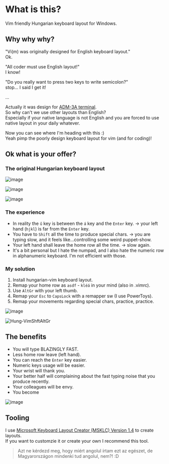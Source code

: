 # What is this?

Vim friendly Hungarian keyboard layout for Windows.

## Why why why?

"Vi(m) was originally designed for English keyboard layout."\
Ok.

"All coder must use English layout!"\
I know!

"Do you really want to press two keys to write semicolon?"\
stop... I said I get it!

...

Actually it was design for [ADM-3A terminal](https://catonmat.net/why-vim-uses-hjkl-as-arrow-keys).\
So why can't we use other layouts than English?\
Especially if your native language is not English and you are forced to use native layout in your daily whatever.

Now you can see where I'm heading with this :)\
Yeah pimp the poorly design keyboard layout for vim (and for coding)!

## Ok what is your offer?

### The original Hungarian keyboard layout

![image](https://user-images.githubusercontent.com/10813418/150185240-e3fb15a2-f631-497f-98a7-42307a1626e9.png)

![image](https://user-images.githubusercontent.com/10813418/150185376-2013aeaa-2755-4359-88de-0044aa1c569b.png)

![image](https://user-images.githubusercontent.com/10813418/150185417-9d74f200-4afd-43ab-a411-2831823dbe3b.png)

### The experience

- In reality the `ű` key is between the `á` key and the `Enter` key. -> your left hand (`hjkl`) is far from the `Enter` key.
- You have to `Shift` all the time to produce special chars. -> you are typing slow, and it feels like...controlling some weird puppet-show.
- Your left hand shall leave the home row all the time. -> slow again.
- It's a bit personal but I hate the numpad, and I also hate the numeric row in alphanumeric keyboard. I'm not efficient with those.

### My solution

1. Install hungarian-vim keyboard layout.
1. Remap your home row as `asdf` - `kléá` in your mind (also in .vimrc).
1. Use `AltGr` with your left thumb.
1. Remap your `Esc` to `CapsLock` with a remapper sw (I use PowerToys).
1. Remap your movements regarding special chars, practice, practice.

![image](https://user-images.githubusercontent.com/10813418/151016953-3779afa1-9ab2-4da0-a038-c7ae7294bb2f.png)

![Hung-VimShftAltGr](https://user-images.githubusercontent.com/10813418/171149144-bcfc1794-552b-4f7f-8058-933b3c37003d.jpg)

## The benefits

- You will type BLAZINGLY FAST.
- Less home row leave (left hand).
- You can reach the `Enter` key easier.
- Numeric keys usage will be easier.
- Your wrist will thank you.
- Your better half will complaining about the fast typing noise that you produce recently.
- Your colleagues will be envy.
- You become

![image](https://i.ytimg.com/vi/KEkrWRHCDQU/maxresdefault.jpg)

## Tooling

I use [Microsoft Keyboard Layout Creator (MSKLC) Version 1.4](https://www.microsoft.com/en-us/download/details.aspx?id=102134) to create layouts.\
If you want to customzie it or create your own I recommend this tool.

> Azt ne kérdezd meg, hogy miért angolul írtam ezt az egészet, de Magyarországon mindenki tud angolul, nem?! :D
